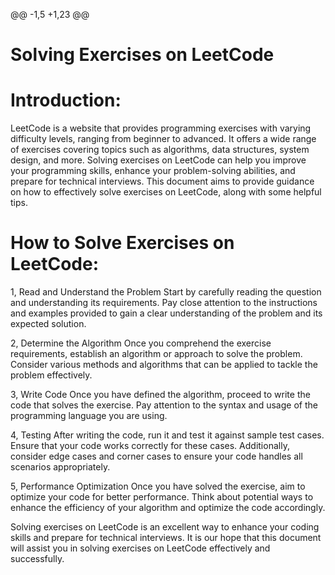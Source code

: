 @@ -1,5 +1,23 @@
# Solving Exercises on LeetCode
# Introduction:
LeetCode is a website that provides programming exercises with varying difficulty levels, ranging from beginner to advanced. It offers a wide range of exercises covering topics such as algorithms, data structures, system design, and more. Solving exercises on LeetCode can help you improve your programming skills, enhance your problem-solving abilities, and prepare for technical interviews.
This document aims to provide guidance on how to effectively solve exercises on LeetCode, along with some helpful tips.

# How to Solve Exercises on LeetCode:
1, Read and Understand the Problem
Start by carefully reading the question and understanding its requirements. Pay close attention to the instructions and examples provided to gain a clear understanding of the problem and its expected solution.

2, Determine the Algorithm
Once you comprehend the exercise requirements, establish an algorithm or approach to solve the problem. Consider various methods and algorithms that can be applied to tackle the problem effectively.

3, Write Code
Once you have defined the algorithm, proceed to write the code that solves the exercise. Pay attention to the syntax and usage of the programming language you are using.

4, Testing
After writing the code, run it and test it against sample test cases. Ensure that your code works correctly for these cases. Additionally, consider edge cases and corner cases to ensure your code handles all scenarios appropriately.

5, Performance Optimization
Once you have solved the exercise, aim to optimize your code for better performance. Think about potential ways to enhance the efficiency of your algorithm and optimize the code accordingly.

Solving exercises on LeetCode is an excellent way to enhance your coding skills and prepare for technical interviews. It is our hope that this document will assist you in solving exercises on LeetCode effectively and successfully.
